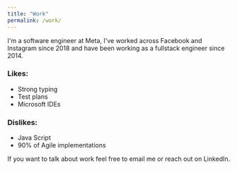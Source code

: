 ```yaml
---
title: "Work"
permalink: /work/
---
```

I'm a software engineer at Meta, I've worked across Facebook and Instagram since 2018 and have been working as a fullstack engineer since 2014.

### Likes:
- Strong typing 
- Test plans
- Microsoft IDEs

### Dislikes:
- Java Script
- 90% of Agile implementations 

If you want to talk about work feel free to email me or reach out on LinkedIn. 